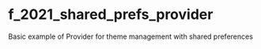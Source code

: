 # f_2021_shared_prefs_provider

Basic example of Provider for theme management with shared preferences
